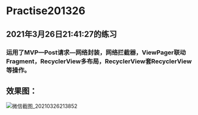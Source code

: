 # Practise201326
## 2021年3月26日21:41:27的练习
### 运用了MVP—Post请求—网络封装，网络拦截器，ViewPager联动Fragment，RecyclerView多布局，RecyclerView套RecyclerView等操作。
## 效果图：

![微信截图_20210326213852](https://user-images.githubusercontent.com/70384877/112640969-e1c7f900-8e7c-11eb-871d-e6d83b17393f.png)

